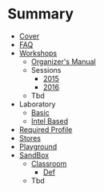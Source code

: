 # Summary

* [Cover](README.md)
* [FAQ](Faq.md)
* [Workshops](documentation/Workshops.md)
   * [Organizer's Manual](OrganizersManual.md)
   * Sessions
       * [2015](documentation/Sessions2015.md)
       * [2016](documentation/Sessions2016.md)
   * Tbd
* Laboratory
   * [Basic](documentation/LaboratoryBasic.md)
   * [Intel Based](documentation/LaboratoryIntelBased.md)
* [Required Profile](RequiredProfile.md)
* [Stores](Stores.md)
* [Playground](Playground.md)
* [SandBox](Sandbox.md)
   * [Classroom](Classroom.md)
       * [Def](documentation/Def.md)
   * Tbd

